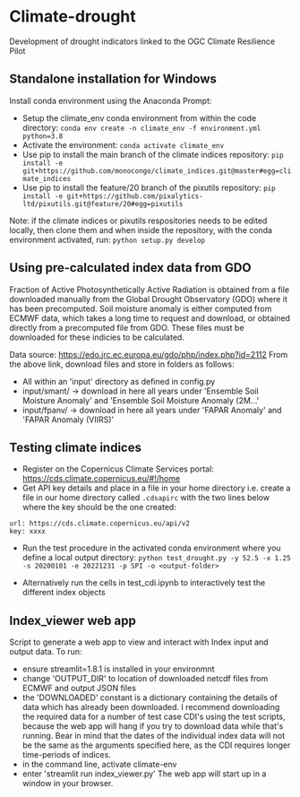# Climate-drought
Development of drought indicators linked to the OGC Climate Resilience Pilot

## Standalone installation for Windows

Install conda environment using the Anaconda Prompt:
- Setup the climate_env conda environment from within the code directory: `conda env create -n climate_env -f environment.yml python=3.8`
- Activate the environment: `conda activate climate_env`
- Use pip to install the main branch of the climate indices repository: `pip install -e git+https://github.com/monocongo/climate_indices.git@master#egg=climate_indices`
- Use pip to install the feature/20 branch of the pixutils repository: `pip install -e git+https://github.com/pixalytics-ltd/pixutils.git@feature/20#egg=pixutils`

Note: if the climate indices or pixutils respositories needs to be edited locally, then clone them and when inside the repository, with the conda environment activated, run: `python setup.py develop`

## Using pre-calculated index data from GDO

Fraction of Active Photosynthetically Active Radiation is obtained from a file downloaded manually from the Global Drought Observatory (GDO) where it has been precomputed. Soil moisture anomaly is either computed from ECMWF data, which takes a long time to request and download, or obtained directly from a precomputed file from GDO. These files must be downloaded for these indicies to be calculated.

Data source: https://edo.jrc.ec.europa.eu/gdo/php/index.php?id=2112
From the above link, download files and store in folders as follows:
- All within an 'input' directory as defined in config.py
- input/smant/ -> download in here all years under 'Ensemble Soil Moisture Anomaly' and 'Ensemble Soil Moisture Anomaly (2M...'
- input/fpanv/ -> download in here all years under 'FAPAR Anomaly' and 'FAPAR Anomaly (VIIRS)'

## Testing climate indices

- Register on the Copernicus Climate Services portal: https://cds.climate.copernicus.eu/#!/home
- Get API key details and place in a file in your home directory i.e. create a file in our home directory called `.cdsapirc` with the two lines below where the key should be the one created:

```
url: https://cds.climate.copernicus.eu/api/v2
key: xxxx
```

- Run the test procedure in the activated conda environment where you define a local output directory: `python test_drought.py -y 52.5 -x 1.25 -s 20200101 -e 20221231 -p SPI -o <output-folder>`

- Alternatively run the cells in test_cdi.ipynb to interactively test the different index objects

## Index_viewer web app

Script to generate a web app to view and interact with Index input and output data.
To run:
- ensure streamlit=1.8.1 is installed in your environmnt
- change 'OUTPUT_DIR' to location of downloaded netcdf files from ECMWF and output JSON files
- the 'DOWNLOADED' constant is a dictionary containing the details of data which has already been downloaded. I recommend downloading the required data for a number of test case CDI's using the test scripts, because the web app will hang if you try to download data while that's running. Bear in mind that the dates of the individual index data will not be the same as the arguments specified here, as the CDI requires longer time-periods of indices.
- in the command line, activate climate-env
- enter 'streamlit run index_viewer.py'
The web app will start up in a window in your browser.



